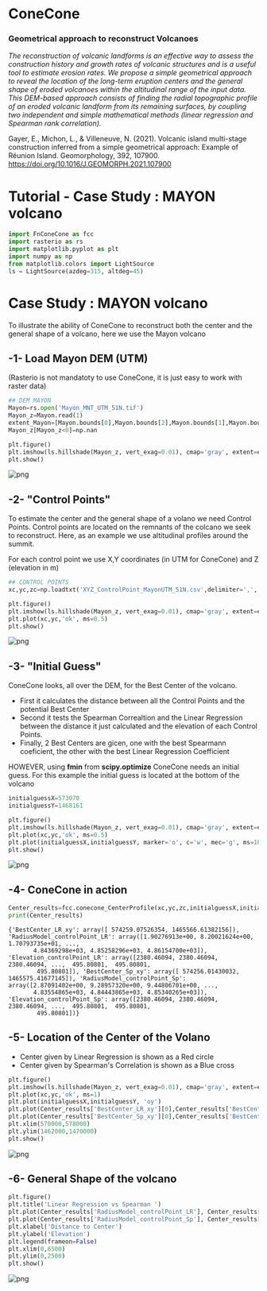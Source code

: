 # ConeCone
### Geometrical approach to reconstruct Volcanoes

_The reconstruction of volcanic landforms is an effective way to assess the construction history and growth rates of volcanic structures and is a useful tool to estimate erosion rates. We propose a simple geometrical approach to reveal the location of the long-term eruption centers and the general shape of eroded volcanoes within the altitudinal range of the input data. This DEM-based approach consists of finding the radial topographic profile of an eroded volcanic landform from its remaining surfaces, by coupling two independent and simple mathematical methods (linear regression and Spearman rank correlation)._ 

Gayer, E., Michon, L., & Villeneuve, N. (2021). Volcanic island multi-stage construction inferred from a simple geometrical approach: Example of Réunion Island. Geomorphology, 392, 107900. https://doi.org/10.1016/J.GEOMORPH.2021.107900


# Tutorial - Case Study : MAYON volcano

```python
import FnConeCone as fcc
import rasterio as rs
import matplotlib.pyplot as plt
import numpy as np
from matplotlib.colors import LightSource
ls = LightSource(azdeg=315, altdeg=45)
```

# Case Study : MAYON volcano

To illustrate the ability of ConeCone to reconstruct both the center and the general shape of a volcano, here we use the Mayon volcano

## -1- Load Mayon DEM (UTM)

(Rasterio is not mandatoty to use ConeCone, it is just easy to work with raster data) 


```python
## DEM MAYON
Mayon=rs.open('Mayon_MNT_UTM_51N.tif')
Mayon_z=Mayon.read(1)
extent_Mayon=[Mayon.bounds[0],Mayon.bounds[2],Mayon.bounds[1],Mayon.bounds[3]]
Mayon_z[Mayon_z<0]=np.nan
```


```python
plt.figure()
plt.imshow(ls.hillshade(Mayon_z, vert_exag=0.01), cmap='gray', extent=extent_Mayon)
plt.show()
```


    
![png](Images/output_4_0.png)
    


## -2-  "Control Points"

To estimate the center and the general shape of a volano we need Control Points. Control points are located on the remnants of the colcano we seek to reconstruct. Here, as an example we use altitudinal profiles around the summit.

For each control point we use X,Y coordinates (in UTM for ConeCone) and Z (elevation in m)


```python
## CONTROL POINTS
xc,yc,zc=np.loadtxt('XYZ_ControlPoint_MayonUTM_51N.csv',delimiter=',', unpack=True, skiprows=1)
```


```python
plt.figure()
plt.imshow(ls.hillshade(Mayon_z, vert_exag=0.01), cmap='gray', extent=extent_Mayon)
plt.plot(xc,yc,'ok', ms=0.5)
plt.show()
```


    
![png](Images/output_7_0.png)
    


## -3- "Initial Guess"

ConeCone looks, all over the DEM, for the Best Center of the volcano. 

- First it calculates the distance between all the Control Points and the potential Best Center
- Second it tests the Spearman Correaltion and the Linear Regression between the distance it just calculated and the elevation of each Control Points.
- Finally, 2 Best Centers are gicen, one with the best Spearmann coeficient, the other with the best Linear Regression Coefficient 

HOWEVER, using __fmin__ from __scipy.optimize__ ConeCone needs an initial guess. For this example the initial guess is located at the bottom of the volcano


```python
initialguessX=573070
initialguessY=1468161

plt.figure()
plt.imshow(ls.hillshade(Mayon_z, vert_exag=0.01), cmap='gray', extent=extent_Mayon)
plt.plot(xc,yc,'ok', ms=0.5)
plt.plot(initialguessX,initialguessY, marker='o', c='w', mec='g', ms=10)
plt.show()
```


    
![png](Images/output_9_0.png)
    


## -4- ConeCone in action


```python
Center_results=fcc.conecone_CenterProfile(xc,yc,zc,initialguessX,initialguessY)
print(Center_results)
```

    {'BestCenter_LR_xy': array([ 574259.07526354, 1465566.61382156]), 'RadiusModel_controlPoint_LR': array([1.90276913e+00, 8.20021624e+00, 1.70793735e+01, ...,
           4.84369298e+03, 4.85258296e+03, 4.86154700e+03]), 'Elevation_controlPoint_LR': array([2380.46094, 2380.46094, 2380.46094, ...,  495.80801,  495.80801,
            495.80801]), 'BestCenter_Sp_xy': array([ 574256.01430032, 1465575.41677145]), 'RadiusModel_controlPoint_Sp': array([2.87091402e+00, 9.28957320e+00, 9.44806701e+00, ...,
           4.83554865e+03, 4.84443865e+03, 4.85340265e+03]), 'Elevation_controlPoint_Sp': array([2380.46094, 2380.46094, 2380.46094, ...,  495.80801,  495.80801,
            495.80801])}


## -5- Location of the Center of the Volano

- Center given by Linear Regression is shown as a Red circle
- Center given by Spearman's Correlation is shown as a Blue cross


```python
plt.figure()
plt.imshow(ls.hillshade(Mayon_z, vert_exag=0.01), cmap='gray', extent=extent_Mayon)
plt.plot(xc,yc,'ok', ms=1)
plt.plot(initialguessX,initialguessY, 'oy')
plt.plot(Center_results['BestCenter_LR_xy'][0],Center_results['BestCenter_LR_xy'][1], marker='o', c='w', mec='r', ms=10)
plt.plot(Center_results['BestCenter_Sp_xy'][0],Center_results['BestCenter_Sp_xy'][1], '+b', ms=10)
plt.xlim(570000,578000)
plt.ylim(1462000,1470000)
plt.show()
```


    
![png](Images/output_13_0.png)
    


## -6- General Shape of the volcano


```python
plt.figure()
plt.title('Linear Regression vs Spearman ')
plt.plot(Center_results['RadiusModel_controlPoint_LR'], Center_results['Elevation_controlPoint_LR'],'ow', mec='r', mew=0.5, label='Linear Regression')
plt.plot(Center_results['RadiusModel_controlPoint_Sp'], Center_results['Elevation_controlPoint_Sp'] ,'+', mec='b', mew=0.5,label='Spearman')
plt.xlabel('Distance to Center')
plt.ylabel('Elevation')
plt.legend(frameon=False)
plt.xlim(0,6500)
plt.ylim(0,2500)
plt.show()
```


    
![png](Images/output_15_0.png)
    

